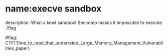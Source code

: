 # name:execve sandbox
description: What a kewl sandbox! Seccomp makes it impossible to execute ./flag

#flag: CTF{Time_to_read_that_underrated_Large_Memory_Management_Vulnerabilities_paper}